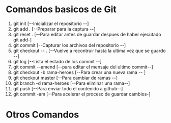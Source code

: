 # Comandos basicos de Git


1. git init                     [--Inicializar el repositorio --]
2. git add .                    [--Preparar para la captura --]
3. git reset .                  [--Para editar antes de guardar despues de haber ejecutado git add-]  
4. git commit                   [--Capturar los archivos del repositorio --]
5. git checkout -- .            [--Vuelve a recontruir hasta la ultima vez que se guardo --]
6. git log                      [--Lista el estado de los commit --]
7. git commit --amend           [--para editar el mensaje del ultimo commit--]
8. git checkout -b rama-heroes  [--Para crear una nueva rama -- ]
9. git checkout master          [--Para cambiar de ramas --]
10. git branch -d rama-heroes   [--Para eliminar una rama--]
11. git push                    [--Para enviar todo el contenido a github--]
12. git commit -am              [--Para acelerar el proceso de guardar cambios-]

# Otros Comandos 